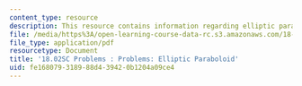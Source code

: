 ```yaml
---
content_type: resource
description: This resource contains information regarding elliptic paraboloid.
file: /media/https%3A/open-learning-course-data-rc.s3.amazonaws.com/18-02sc-multivariable-calculus-fall-2010/fe168079318988d439420b1204a09ce4_MIT18_02SC_pb_41_quest.pdf
file_type: application/pdf
resourcetype: Document
title: '18.02SC Problems : Problems: Elliptic Paraboloid'
uid: fe168079-3189-88d4-3942-0b1204a09ce4
---
```

